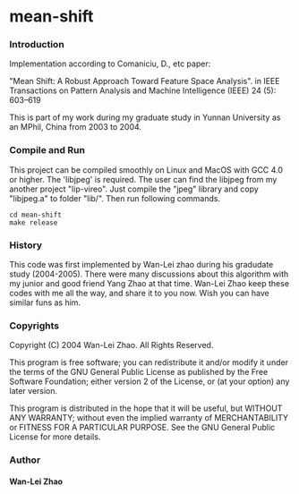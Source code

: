 # mean-shift

### Introduction

Implementation according to Comaniciu, D., etc paper:

 "Mean Shift: A Robust Approach Toward Feature Space Analysis".
 in IEEE Transactions on Pattern Analysis and Machine Intelligence (IEEE) 24 (5): 603–619

 This is part of my work during my graduate study in Yunnan University as an MPhil, China from 2003 to 2004.
 
 
 ### Compile and Run
 This project can be compiled smoothly on Linux and MacOS with GCC 4.0 or higher. The 'libjpeg' is required. The user can find the libjpeg from my another project "lip-vireo".
 Just compile the "jpeg" library and copy "libjpeg.a" to folder "lib/". Then run following commands.
 
 ```
 cd mean-shift
 make release
 ```
 
 ### History
This code was first implemented by Wan-Lei zhao during his gradudate study (2004-2005). There were many discussions about this algorithm with my junior and good friend Yang Zhao at that time. Wan-Lei Zhao keep these codes with me all the way, and share it to you now. Wish you can have similar funs as him.
 
 ### Copyrights
 Copyright (C) 2004 Wan-Lei Zhao. All Rights Reserved.

This program is free software; you can redistribute it and/or modify it
under the terms of the GNU General Public License as published by the
Free Software Foundation; either version 2 of the License, or (at your
option) any later version.

This program is distributed in the hope that it will be useful, but
WITHOUT ANY WARRANTY; without even the implied warranty of
MERCHANTABILITY or FITNESS FOR A PARTICULAR PURPOSE.  See the GNU
General Public License for more details.

### Author
#### Wan-Lei Zhao
 
